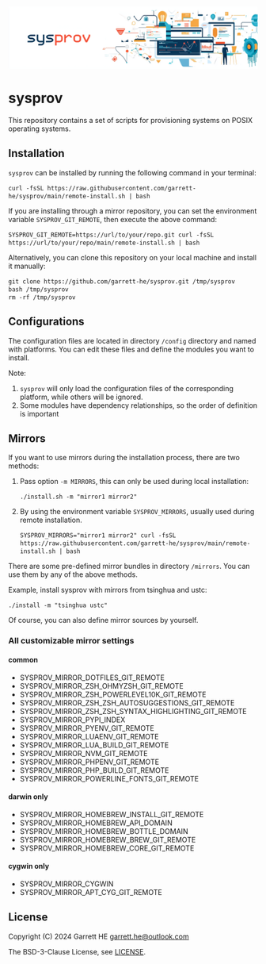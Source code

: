 ![logo](./images/sysprov-logo.png)

# sysprov

This repository contains a set of scripts for provisioning systems on POSIX
operating systems.

## Installation

`sysprov` can be installed by running the following command in your terminal:

```
curl -fsSL https://raw.githubusercontent.com/garrett-he/sysprov/main/remote-install.sh | bash
```

If you are installing through a mirror repository, you can set the environment
variable `SYSPROV_GIT_REMOTE`, then execute the above command:

```
SYSPROV_GIT_REMOTE=https://url/to/your/repo.git curl -fsSL https://url/to/your/repo/main/remote-install.sh | bash
```

Alternatively, you can clone this repository on your local machine and install
it manually:

```
git clone https://github.com/garrett-he/sysprov.git /tmp/sysprov
bash /tmp/sysprov
rm -rf /tmp/sysprov
```

## Configurations

The configuration files are located in directory `/config` directory and named
with platforms. You can edit these files and define the modules you want to
install.

Note:

1. `sysprov` will only load the configuration files of the corresponding
   platform, while others will be ignored.
2. Some modules have dependency relationships, so the order of definition is
   important

## Mirrors

If you want to use mirrors during the installation process, there are two
methods:

1. Pass option `-m MIRRORS`, this can only be used during local installation:

   ```
   ./install.sh -m "mirror1 mirror2"
   ```

2. By using the environment variable `SYSPROV_MIRRORS`, usually used during
   remote installation.

   ```
   SYSPROV_MIRRORS="mirror1 mirror2" curl -fsSL https://raw.githubusercontent.com/garrett-he/sysprov/main/remote-install.sh | bash
   ```

There are some pre-defined mirror bundles in directory `/mirrors`. You can use
them by any of the above methods.

Example, install sysprov with mirrors from tsinghua and ustc:

```
./install -m "tsinghua ustc"
```

Of course, you can also define mirror sources by yourself.

### All customizable mirror settings

#### common

* SYSPROV_MIRROR_DOTFILES_GIT_REMOTE
* SYSPROV_MIRROR_ZSH_OHMYZSH_GIT_REMOTE
* SYSPROV_MIRROR_ZSH_POWERLEVEL10K_GIT_REMOTE
* SYSPROV_MIRROR_ZSH_ZSH_AUTOSUGGESTIONS_GIT_REMOTE
* SYSPROV_MIRROR_ZSH_ZSH_SYNTAX_HIGHLIGHTING_GIT_REMOTE
* SYSPROV_MIRROR_PYPI_INDEX
* SYSPROV_MIRROR_PYENV_GIT_REMOTE
* SYSPROV_MIRROR_LUAENV_GIT_REMOTE
* SYSPROV_MIRROR_LUA_BUILD_GIT_REMOTE
* SYSPROV_MIRROR_NVM_GIT_REMOTE
* SYSPROV_MIRROR_PHPENV_GIT_REMOTE
* SYSPROV_MIRROR_PHP_BUILD_GIT_REMOTE
* SYSPROV_MIRROR_POWERLINE_FONTS_GIT_REMOTE

#### darwin only

* SYSPROV_MIRROR_HOMEBREW_INSTALL_GIT_REMOTE
* SYSPROV_MIRROR_HOMEBREW_API_DOMAIN
* SYSPROV_MIRROR_HOMEBREW_BOTTLE_DOMAIN
* SYSPROV_MIRROR_HOMEBREW_BREW_GIT_REMOTE
* SYSPROV_MIRROR_HOMEBREW_CORE_GIT_REMOTE

#### cygwin only

* SYSPROV_MIRROR_CYGWIN
* SYSPROV_MIRROR_APT_CYG_GIT_REMOTE

## License

Copyright (C) 2024 Garrett HE <garrett.he@outlook.com>

The BSD-3-Clause License, see [LICENSE](./LICENSE).
